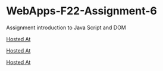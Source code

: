 # WebApps-F22-Assignment-6
Assignment introduction to Java Script and DOM

[Hosted At](https://44-563-web-apps-f22.github.io/44563-webapps-assignment-6-divyashrim11/musician.html ) 

[Hosted At](https://44-563-web-apps-f22.github.io/44563-webapps-assignment-6-divyashrim11/discount.html ) 

[Hosted At](https://44-563-web-apps-f22.github.io/44563-webapps-assignment-6-divyashrim11/vacation.html ) 
